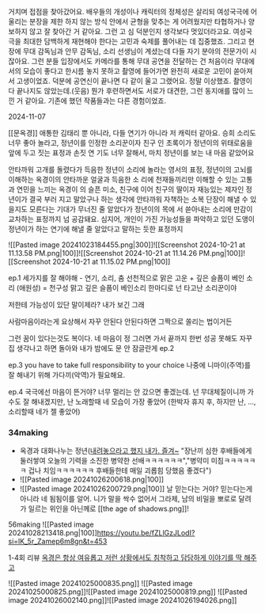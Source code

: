 거치며 접점을 찾아갔어요. 배우들의 개성이나 캐릭터의 정체성은 살리되 여성국극에 어울리는 분장을 제한 하지 않는 방식 안에서 균형을 맞추는 게 어려웠지만 타협하거나 양보하지 않고 잘 찾아간 거 같아요. 그런 고 심 덕분인지 생각보다 멋있더라고요. 여성국극을 최대한 담백하게 재현해야 한다는 고민과 숙제를 풀어내는 데 집중했죠. 그리고 현장에 무대 감독님과 안무 감독님, 소리 선생님이 계셨는데 다들 자기 분야의 전문가이 시잖아요. 그런 분들 입장에서도 카메라를 통해 무대 공연을 전달하는 건 처음이라 무대에서의 모습이 좋다고 한시름 놓지 못하고 촬영에 들어가면 완전히 새로운 고민이 쏟아져서 고생이었죠. 덕분에 공연신이 끝나면 다 같이 울고 그랬어요. 정말 이상했죠. 촬영이 다 끝나지도 않았는데.(웃음) 뭔가 후련하면서도 서로가 대견한, 그런 동지애를 많이 느낀 거 같아요. 기존에 했던 작품들과는 다른 경험이었죠.


2024-11-07

[[문옥경]]
애통한 김태리 뿐 아니라, 다들 연기가 아니라 저 캐릭터 같아요. 승희 소리도 너무 좋아 놀라고, 정년이를 인정한 소리꾼이자 친구 인 초록이가 정년이의 위태로움을 앞에 두고 짓는 표정과 손짓 연 기도 너무 잘해서, 마치 정년이를 보는 내 마음 같았어요

안타까워 고개를 돌렸다가 득음한 정년이 소리에 놀라는 영서의 표정,
정년이의 고뇌를 이해하는 옥경이의 안타까운 얼굴과 득음한 소 리에 천재들끼리만 이해할 수 있는 고통과 연민을 느끼는 옥경이 의 슬픈 미소,
친구에 이어 친구의 딸이자 재능있는 제자인 정년이가 결국 부러 지고 말았구나 하는 생각에 안타까워 자책하는 소복 단장이 해낼 수 있을지도 모른다는 기대가 무너진 줄 알았다가 정년이의 목에 서 쓷아내는 소리에
만감이 교차하는 표정까지 넘 공감돼요.
심지어, 개인이 가진 가능성들을 파악하고 있던 도앵이 정년이가 하는 연기에 해낼 줄 알았다고 말하는 듯한 표정까지



![[Pasted image 20241023184455.png|300]]![[Screenshot 2024-10-21 at 11.13.58 PM.png|100]]![[Screenshot 2024-10-21 at 11.14.26 PM.png|100]]![[Screenshot 2024-10-21 at 11.15.02 PM.png|100]]

ep.1
세가지를 잘 해야해 - 연기, 소리, 춤
선천적으로 맑은 고운 + 깊은 슬픔이 베인 소리 (애원성) = 천구성
맑고 깊은 슬픔이 베인소리
한마디로 넌 타고난 소리꾼이야

저한테 가능성이 있단 말이제라? 
내가 보긴 그래

사람마음이라는게 요상해서 자꾸 안된다 안된다하면 그짝으로 쏠리는 법이거든

 그런 꿈이 있다는것도 복이다.
 네 마음이 정 그러면 가서 끝까지 한번 
 성공 못해도 자꾸 집 생각나고 하면 돌아와 내가 밤에도 문 안 잠글란게
ep.2

ep.3
you have to take full responsibility to your choice
나중에 니마이(주역)를 잘 해내기 위해 가다끼(악역)가 필요해요.

ep.4
국극에선 마음이 뜬거야? 너무 멀리는 안 갔으면 좋겠는데.
넌 무대체질이니까 가수도 잘 해내겠지만, 난 노래할때 네 모습이 가장 좋았어 (한박자 휴지 후, 하지만 난, ..., 소리할때 네가 젤 좋았어)

### 34making
- 옥경과 대화나누는 정년([내려놓으라고 했지 내가. 즐겨~](https://youtu.be/uKNF3_aLn9k?si=kpHVYQ0epv3yU7fS&t=1259) "장난끼 심한 후배들에게 둘러쌓여 오늘의 기력을 소진한 병약한 선배ㅋㅋㅋㅋㅋㅋ","병약미 미침ㅋㅋㅋㅋㅋㅋ 겁나 치임ㅋㅋㅋㅋㅋㅋ 후배들한테 매일 괴롭힘 당했음 좋겠다")
- ![[Pasted image 20241026200618.png|100]] 
- ![[Pasted image 20241026200729.png|100]]
날 믿는다는 거야?
믿는다는게 아니라 네 됨됨이를 알어. 니가 말을 싹수 없어서 그라제, 남의 비밀을 뽀로로 달려가 일르는 위인을 아닌께로
[[the age of shadows.png]]!


56making
![[Pasted image 20241028213418.png|100]]https://youtu.be/fZLlGzJLodI?si=lK_5r_Zamep6m8gn&t=453

1-4회 리뷰
[옥경은 항상 여유롭고 저런 상황에서도 침착하고 담담하게 이야기를 딱 해주고](https://youtu.be/doJ3EiFyLts?si=8CtCV9lbAuHQhYCJ&t=1405)

![[Pasted image 20241025000835.png]]
![[Pasted image 20241025000825.png]]![[Pasted image 20241025000819.png]]
![[Pasted image 20241026002140.png]]![[Pasted image 20241026194026.png]]

